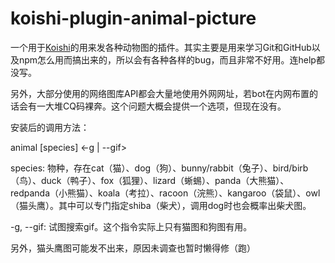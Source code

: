 # koishi-plugin-animal-picture

一个用于[Koishi](https://github.com/koishijs/koishi)的用来发各种动物图的插件。其实主要是用来学习Git和GitHub以及npm怎么用而搞出来的，所以会有各种各样的bug，而且非常不好用。连help都没写。

另外，大部分使用的网络图库API都会大量地使用外网网址，若bot在内网布置的话会有一大堆CQ码裸奔。这个问题大概会提供一个选项，但现在没有。



安装后的调用方法：

animal [species] <-g | --gif>

species: 物种，存在cat（猫）、dog（狗）、bunny/rabbit（兔子）、bird/birb（鸟）、duck（鸭子）、fox（狐狸）、lizard（蜥蜴）、panda（大熊猫）、redpanda（小熊猫）、koala（考拉）、racoon（浣熊）、kangaroo（袋鼠）、owl（猫头鹰）。其中可以专门指定shiba（柴犬），调用dog时也会概率出柴犬图。

-g, --gif: 试图搜索gif。这个指令实际上只有猫图和狗图有用。



另外，猫头鹰图可能发不出来，原因未调查也暂时懒得修（跑）